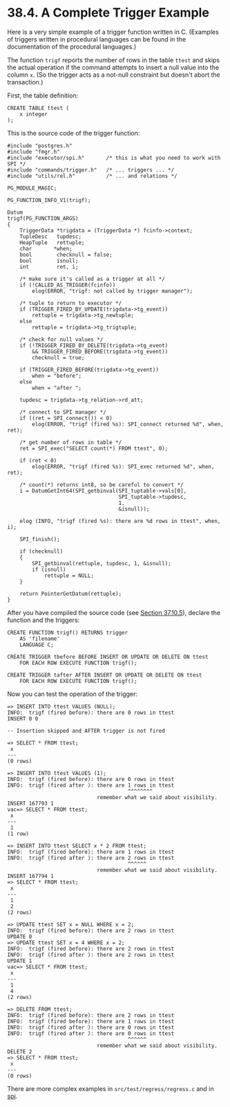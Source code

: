# 38.4. A Complete Trigger Example

Here is a very simple example of a trigger function written in C. (Examples of triggers written in procedural languages can be found in the documentation of the procedural languages.)

The function `trigf` reports the number of rows in the table `ttest` and skips the actual operation if the command attempts to insert a null value into the column `x`. (So the trigger acts as a not-null constraint but doesn't abort the transaction.)

First, the table definition:

```
CREATE TABLE ttest (
    x integer
);
```

This is the source code of the trigger function:

```
#include "postgres.h"
#include "fmgr.h"
#include "executor/spi.h"       /* this is what you need to work with SPI */
#include "commands/trigger.h"   /* ... triggers ... */
#include "utils/rel.h"          /* ... and relations */

PG_MODULE_MAGIC;

PG_FUNCTION_INFO_V1(trigf);

Datum
trigf(PG_FUNCTION_ARGS)
{
    TriggerData *trigdata = (TriggerData *) fcinfo->context;
    TupleDesc   tupdesc;
    HeapTuple   rettuple;
    char       *when;
    bool        checknull = false;
    bool        isnull;
    int         ret, i;

    /* make sure it's called as a trigger at all */
    if (!CALLED_AS_TRIGGER(fcinfo))
        elog(ERROR, "trigf: not called by trigger manager");

    /* tuple to return to executor */
    if (TRIGGER_FIRED_BY_UPDATE(trigdata->tg_event))
        rettuple = trigdata->tg_newtuple;
    else
        rettuple = trigdata->tg_trigtuple;

    /* check for null values */
    if (!TRIGGER_FIRED_BY_DELETE(trigdata->tg_event)
        && TRIGGER_FIRED_BEFORE(trigdata->tg_event))
        checknull = true;

    if (TRIGGER_FIRED_BEFORE(trigdata->tg_event))
        when = "before";
    else
        when = "after ";

    tupdesc = trigdata->tg_relation->rd_att;

    /* connect to SPI manager */
    if ((ret = SPI_connect()) < 0)
        elog(ERROR, "trigf (fired %s): SPI_connect returned %d", when, ret);

    /* get number of rows in table */
    ret = SPI_exec("SELECT count(*) FROM ttest", 0);

    if (ret < 0)
        elog(ERROR, "trigf (fired %s): SPI_exec returned %d", when, ret);

    /* count(*) returns int8, so be careful to convert */
    i = DatumGetInt64(SPI_getbinval(SPI_tuptable->vals[0],
                                    SPI_tuptable->tupdesc,
                                    1,
                                    &isnull));

    elog (INFO, "trigf (fired %s): there are %d rows in ttest", when, i);

    SPI_finish();

    if (checknull)
    {
        SPI_getbinval(rettuple, tupdesc, 1, &isnull);
        if (isnull)
            rettuple = NULL;
    }

    return PointerGetDatum(rettuple);
}

```

After you have compiled the source code (see [Section 37.10.5](https://www.postgresql.org/docs/13/xfunc-c.html#DFUNC)), declare the function and the triggers:

```
CREATE FUNCTION trigf() RETURNS trigger
    AS 'filename'
    LANGUAGE C;

CREATE TRIGGER tbefore BEFORE INSERT OR UPDATE OR DELETE ON ttest
    FOR EACH ROW EXECUTE FUNCTION trigf();

CREATE TRIGGER tafter AFTER INSERT OR UPDATE OR DELETE ON ttest
    FOR EACH ROW EXECUTE FUNCTION trigf();
```

Now you can test the operation of the trigger:

```
=> INSERT INTO ttest VALUES (NULL);
INFO:  trigf (fired before): there are 0 rows in ttest
INSERT 0 0

-- Insertion skipped and AFTER trigger is not fired

=> SELECT * FROM ttest;
 x
---
(0 rows)

=> INSERT INTO ttest VALUES (1);
INFO:  trigf (fired before): there are 0 rows in ttest
INFO:  trigf (fired after ): there are 1 rows in ttest
                                       ^^^^^^^^
                             remember what we said about visibility.
INSERT 167793 1
vac=> SELECT * FROM ttest;
 x
---
 1
(1 row)

=> INSERT INTO ttest SELECT x * 2 FROM ttest;
INFO:  trigf (fired before): there are 1 rows in ttest
INFO:  trigf (fired after ): there are 2 rows in ttest
                                       ^^^^^^
                             remember what we said about visibility.
INSERT 167794 1
=> SELECT * FROM ttest;
 x
---
 1
 2
(2 rows)

=> UPDATE ttest SET x = NULL WHERE x = 2;
INFO:  trigf (fired before): there are 2 rows in ttest
UPDATE 0
=> UPDATE ttest SET x = 4 WHERE x = 2;
INFO:  trigf (fired before): there are 2 rows in ttest
INFO:  trigf (fired after ): there are 2 rows in ttest
UPDATE 1
vac=> SELECT * FROM ttest;
 x
---
 1
 4
(2 rows)

=> DELETE FROM ttest;
INFO:  trigf (fired before): there are 2 rows in ttest
INFO:  trigf (fired before): there are 1 rows in ttest
INFO:  trigf (fired after ): there are 0 rows in ttest
INFO:  trigf (fired after ): there are 0 rows in ttest
                                       ^^^^^^
                             remember what we said about visibility.
DELETE 2
=> SELECT * FROM ttest;
 x
---
(0 rows)
```

There are more complex examples in `src/test/regress/regress.c` and in [spi](https://www.postgresql.org/docs/13/contrib-spi.html).
